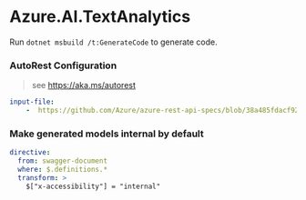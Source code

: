 # Azure.AI.TextAnalytics

Run `dotnet msbuild /t:GenerateCode` to generate code.

### AutoRest Configuration
> see https://aka.ms/autorest

``` yaml
input-file:
    -  https://github.com/Azure/azure-rest-api-specs/blob/38a485fdacf92b48427f02bc0ea3f6f8d4964614/specification/cognitiveservices/data-plane/TextAnalytics/preview/v3.1-preview.1/TextAnalytics.json
```

### Make generated models internal by default

``` yaml
directive:
  from: swagger-document
  where: $.definitions.*
  transform: >
    $["x-accessibility"] = "internal"
```
